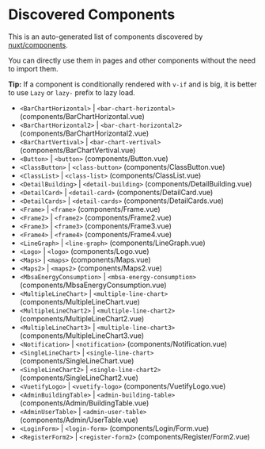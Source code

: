 # Discovered Components

This is an auto-generated list of components discovered by [nuxt/components](https://github.com/nuxt/components).

You can directly use them in pages and other components without the need to import them.

**Tip:** If a component is conditionally rendered with `v-if` and is big, it is better to use `Lazy` or `lazy-` prefix to lazy load.

- `<BarChartHorizontal>` | `<bar-chart-horizontal>` (components/BarChartHorizontal.vue)
- `<BarChartHorizontal2>` | `<bar-chart-horizontal2>` (components/BarChartHorizontal2.vue)
- `<BarChartVertival>` | `<bar-chart-vertival>` (components/BarChartVertival.vue)
- `<Button>` | `<button>` (components/Button.vue)
- `<ClassButton>` | `<class-button>` (components/ClassButton.vue)
- `<ClassList>` | `<class-list>` (components/ClassList.vue)
- `<DetailBuilding>` | `<detail-building>` (components/DetailBuilding.vue)
- `<DetailCard>` | `<detail-card>` (components/DetailCard.vue)
- `<DetailCards>` | `<detail-cards>` (components/DetailCards.vue)
- `<Frame>` | `<frame>` (components/Frame.vue)
- `<Frame2>` | `<frame2>` (components/Frame2.vue)
- `<Frame3>` | `<frame3>` (components/Frame3.vue)
- `<Frame4>` | `<frame4>` (components/Frame4.vue)
- `<LineGraph>` | `<line-graph>` (components/LineGraph.vue)
- `<Logo>` | `<logo>` (components/Logo.vue)
- `<Maps>` | `<maps>` (components/Maps.vue)
- `<Maps2>` | `<maps2>` (components/Maps2.vue)
- `<MbsaEnergyConsumption>` | `<mbsa-energy-consumption>` (components/MbsaEnergyConsumption.vue)
- `<MultipleLineChart>` | `<multiple-line-chart>` (components/MultipleLineChart.vue)
- `<MultipleLineChart2>` | `<multiple-line-chart2>` (components/MultipleLineChart2.vue)
- `<MultipleLineChart3>` | `<multiple-line-chart3>` (components/MultipleLineChart3.vue)
- `<Notification>` | `<notification>` (components/Notification.vue)
- `<SingleLineChart>` | `<single-line-chart>` (components/SingleLineChart.vue)
- `<SingleLineChart2>` | `<single-line-chart2>` (components/SingleLineChart2.vue)
- `<VuetifyLogo>` | `<vuetify-logo>` (components/VuetifyLogo.vue)
- `<AdminBuildingTable>` | `<admin-building-table>` (components/Admin/BuildingTable.vue)
- `<AdminUserTable>` | `<admin-user-table>` (components/Admin/UserTable.vue)
- `<LoginForm>` | `<login-form>` (components/Login/Form.vue)
- `<RegisterForm2>` | `<register-form2>` (components/Register/Form2.vue)

